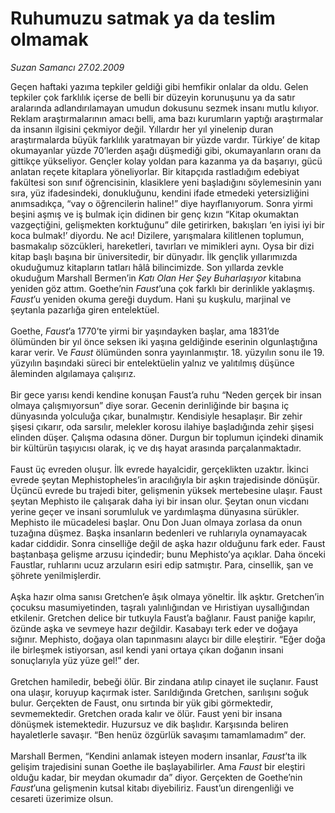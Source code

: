 # Ruhumuzu satmak ya da teslim olmamak

*Suzan Samancı 27.02.2009*

<div class="taraf_structure_2col_1zq">
<div class="margen_n">



 <p>Geçen haftaki yazıma tepkiler geldiği gibi hemfikir onlalar da oldu. Gelen tepkiler çok farklılık içerse de belli bir düzeyin korunuşunu ya da satır aralarında adlandırılamayan umudun dokusunu sezmek insanı mutlu kılıyor. Reklam araştırmalarının amacı belli, ama bazı kurumların yaptığı araştırmalar da insanın ilgisini çekmiyor değil. Yıllardır her yıl yinelenip duran araştırmalarda büyük farklılık yaratmayan bir yüzde vardır. Türkiye’ de kitap okumayanlar yüzde 70’lerden aşağı düşmediği gibi, okumayanların oranı da gittikçe yükseliyor. Gençler kolay yoldan para kazanma ya da başarıyı, gücü anlatan reçete kitaplara yöneliyorlar. Bir kitapçıda rastladığım edebiyat fakültesi son sınıf öğrencisinin, klasiklere yeni başladığını söylemesinin yanı sıra, yüz ifadesindeki, donukluğunu, kendini ifade etmedeki yetersizliğini anımsadıkça, “vay o öğrencilerin haline!” diye hayıflanıyorum. Sonra yirmi beşini aşmış ve iş bulmak için didinen bir genç kızın “Kitap okumaktan vazgeçtiğini, gelişmekten korktuğunu” dile getirirken, bakışları ‘en iyisi iyi bir koca bulmak!’ diyordu. Ne acı! Dizilere, yarışmalara kilitlenen toplumun, basmakalıp sözcükleri, hareketleri, tavırları ve mimikleri aynı. Oysa bir dizi kitap başlı başına bir üniversitedir, bir dünyadır. İlk gençlik yıllarımızda okuduğumuz kitapların tatları hâlâ bilincimizde. Son yıllarda zevkle okuduğum Marshall Bermen’in <i>Katı Olan Her Şey Buharlaşıyor</i> kitabına yeniden göz attım. Goethe’nin <i>Faust</i>’una çok farklı bir derinlikle yaklaşmış. <i>Faust</i>’u yeniden okuma gereği duydum. Hani şu kuşkulu, marjinal ve şeytanla pazarlığa giren entelektüel. <br/><br/>Goethe, <i>Faust</i>’a 1770’te yirmi bir yaşındayken başlar, ama 1831’de ölümünden bir yıl önce seksen iki yaşına geldiğinde eserinin olgunlaştığına karar verir. Ve <i>Faust</i> ölümünden sonra yayınlanmıştır. 18. yüzyılın sonu ile 19. yüzyılın başındaki süreci bir entelektüelin yalnız ve yalıtılmış düşünce âleminden algılamaya çalışırız. <br/><br/>Bir gece yarısı kendi kendine konuşan Faust’a ruhu “Neden gerçek bir insan olmaya çalışmıyorsun” diye sorar. Gecenin derinliğinde bir başına iç dünyasında yolculuğa çıkar, bunalmıştır. Kendisiyle hesaplaşır. Bir zehir şişesi çıkarır, oda sarsılır, melekler korosu ilahiye başladığında zehir şişesi elinden düşer. Çalışma odasına döner. Durgun bir toplumun içindeki dinamik bir kültürün taşıyıcısı olarak, iç ve dış hayat arasında parçalanmaktadır. <br/><br/>Faust üç evreden oluşur. İlk evrede hayalcidir, gerçeklikten uzaktır. İkinci evrede şeytan Mephistopheles’in aracılığıyla bir aşkın trajedisinde dönüşür. Üçüncü evrede bu trajedi biter, gelişmenin yüksek mertebesine ulaşır. Faust şeytan Mephisto ile çalışarak daha iyi bir insan olur. Şeytan onun vicdanı yerine geçer ve insani sorumluluk ve yardımlaşma dünyasına sürükler. Mephisto ile mücadelesi başlar. Onu Don Juan olmaya zorlasa da onun tuzağına düşmez. Başka insanların bedenleri ve ruhlarıyla oynamayacak kadar ciddidir. Sonra cinselliğe değil de aşka hazır olduğunu fark eder. Faust baştanbaşa gelişme arzusu içindedir; bunu Mephisto’ya açıklar. Daha önceki Faustlar, ruhlarını ucuz arzuların esiri edip satmıştır. Para, cinsellik, şan ve şöhrete yenilmişlerdir. <br/><br/>Aşka hazır olma sanısı Gretchen’e âşık olmaya yöneltir. İlk aşktır. Gretchen’in çocuksu masumiyetinden, taşralı yalınlığından ve Hıristiyan uysallığından etkilenir. Gretchen delice bir tutkuyla Faust’a bağlanır. Faust paniğe kapılır, özünde aşka ve sevmeye hazır değildir. Kasabayı terk eder ve doğaya sığınır. Mephisto, doğaya olan tapınmasını alaycı bir dille eleştirir. “Eğer doğa ile birleşmek istiyorsan, asıl kendi yani ortaya çıkan doğanın insani sonuçlarıyla yüz yüze gel!” der. <br/><br/>Gretchen hamiledir, bebeği ölür. Bir zindana atılıp cinayet ile suçlanır. Faust ona ulaşır, koruyup kaçırmak ister. Sarıldığında Gretchen, sarılışını soğuk bulur. Gerçekten de Faust, onu sırtında bir yük gibi görmektedir, sevmemektedir. Gretchen orada kalır ve ölür. Faust yeni bir insana dönüşmek istemektedir. Huzursuz ve dik başlıdır. Karşısında beliren hayaletlerle savaşır. “Ben henüz özgürlük savaşımı tamamlamadım” der. <br/><br/>Marshall Bermen, “Kendini anlamak isteyen modern insanlar, <i>Faust</i>’ta ilk gelişim trajedisini sunan Goethe ile başlayabilirler. Ama <i>Faust</i> bir eleştiri olduğu kadar, bir meydan okumadır da” diyor. Gerçekten de Goethe’nin <i>Faust</i>’una gelişmenin kutsal kitabı diyebiliriz. Faust’un direngenliği ve cesareti üzerimize olsun.</p>

<br/>


<div id="taraf_not">
</div>

</div>


</div>
